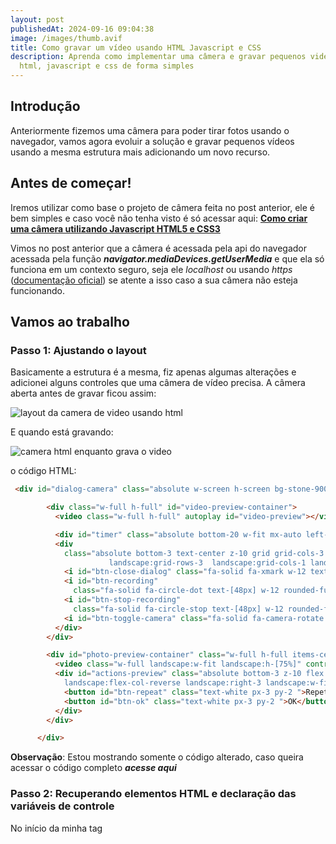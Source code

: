 ```yaml
---
layout: post
publishedAt: 2024-09-16 09:04:38
image: /images/thumb.avif
title: Como gravar um vídeo usando HTML Javascript e CSS
description: Aprenda como implementar uma câmera e gravar pequenos videos usando
  html, javascript e css de forma simples
---
```

## I﻿ntrodução

Anteriormente fizemos uma câmera para poder tirar fotos usando o navegador, vamos agora evoluir a solução e gravar pequenos vídeos usando a mesma estrutura mais adicionando um novo recurso.

## Antes de começar!

I﻿remos utilizar como base o projeto de câmera feita no post anterior, ele é bem simples e caso você não tenha visto é só acessar aqui: **[Como criar uma câmera utilizando Javascript HTML5 e CSS3](https://www.gustavooliveira.dev/articles/como-criar-uma-camera-utilizando-javascript-html5-e-css3)**

V﻿imos no post anterior que a câmera é acessada pela api do navegador acessada pela função ***navigator.mediaDevices.getUserMedia*** e que ela só funciona em um contexto seguro, seja ele *localhost* ou usando *https* ([documentação oficial](https://developer.mozilla.org/en-US/docs/Web/API/MediaDevices/getUserMedia#privacy_and_security)) se atente a isso caso a sua câmera não esteja funcionando.

## Vamos ao trabalho

### P﻿asso 1: Ajustando o layout

B﻿asicamente a estrutura é a mesma, fiz apenas algumas alterações e adicionei alguns controles que uma câmera de vídeo precisa. A câmera aberta antes de gravar ficou assim: ⁣

![layout da camera de video usando html](/images/passo-1-layout.png "layout da camera de video usando html")

E﻿ quando está gravando:

![camera html enquanto grava o video](/images/passo-1-layout-gravando.png "camera html enquanto grava o video")

o﻿ código HTML: 

```html
 <div id="dialog-camera" class="absolute w-screen h-screen bg-stone-900 z-10 hidden">

        <div class="w-full h-full" id="video-preview-container">
          <video class="w-full h-full" autoplay id="video-preview"></video>

          <div id="timer" class="absolute bottom-20 w-fit mx-auto left-0 right-0 text-white z-10 hidden">00:00</div>
          <div
            class="absolute bottom-3 text-center z-10 grid grid-cols-3 p-2 justify-center place-items-center items-center w-full 
                      landscape:grid-rows-3  landscape:grid-cols-1 landscape:right-3 landscape:w-fit landscape:top-0 landscape:bottom-0">
            <i id="btn-close-dialog" class="fa-solid fa-xmark w-12 text-white text-3xl"></i>
            <i id="btn-recording"
              class="fa-solid fa-circle-dot text-[48px] w-12 rounded-full text-white bg-red-500 text-4xl "></i>
            <i id="btn-stop-recording"
              class="fa-solid fa-circle-stop text-[48px] w-12 rounded-full text-white bg-red-500 text-4xl hidden"></i>
            <i id="btn-toggle-camera" class="fa-solid fa-camera-rotate w-12 text-white text-3xl"></i>
          </div>
        </div>

        <div id="photo-preview-container" class="w-full h-full items-center justify-center hidden">
          <video class="w-full landscape:w-fit landscape:h-[75%]" controls id="video-preview-recorded"></video>
          <div id="actions-preview" class="absolute bottom-3 z-10 flex p-2 justify-around items-center w-full 
            landscape:flex-col-reverse landscape:right-3 landscape:w-fit landscape:top-0 landscape:bottom-0">
            <button id="btn-repeat" class="text-white px-3 py-2 ">Repetir</button>
            <button id="btn-ok" class="text-white px-3 py-2 ">OK</button>
          </div>
        </div>

      </div>
```

**Observação**: Estou mostrando somente o código alterado, caso queira acessar o código completo ***acesse aqui***

### P﻿asso 2: Recuperando elementos HTML e declaração das variáveis de controle

No início da minha tag *<script>* declarei as variáveis que serão utilizadas para recuperar os elementos referentes a câmera, os controles mais genéricos como botões de abrir/fechar a câmera e logo depois as minhas variáveis de controle que me ajudarão a manter o estado da câmera.

```javascript
  // recuperando elementos da camera de video
  const videoPreview = document.querySelector('#video-preview');
  const btnCamera = document.querySelector('#btn-recording');
  const btnStopCamera = document.querySelector('#btn-stop-recording');
  const videoPreviewContainer = document.querySelector('#video-preview-container');
  const photoPreviewContainer = document.querySelector('#photo-preview-container');
  const previewRecorded = document.querySelector('#video-preview-recorded');
  const timer = document.querySelector('#timer');
  
  // recuperando elementos de controle genericos
  const dialogCamera = document.querySelector('#dialog-camera');
  const btnToggleCamera = document.querySelector('#btn-toggle-camera');
  const btnOpenCamera = document.querySelector('#btn-open-camera');
  const btnCloseDialog = document.querySelector('#btn-close-dialog');
  const btnRepeat = document.querySelector('#btn-repeat');
  const btnOk = document.querySelector('#btn-ok');
  
  // declarando variaveis de controle
  let currentFacingMode = 'environment';
  let mediaRecorder;
  let streamCamera;
  let secondsElapsed = 0;
  let intervalId;
```

### P﻿asso 3: Iniciar/Pausar a câmera

I﻿niciar a câmera é exatamente igual para quando vamos fazer uma câmera apenas para tirar uma foto. Primeiro declaramos uma função que será responsável por chamar a api *getUserMedia* do navegador que caso obtenha sucesso irá retornar um stream no qual vamos direcionar para um objeto de vídeo e também iremos salvar este stream nas nossas variáveis de controle, pois iremos usar tanto para a gravação quanto para parar a câmera quando não estivermos usando.

```javascript
  const startCamera = (facingMode = 'environment') => {
    stopCamera();
    navigator.mediaDevices.getUserMedia({
      video: {
        facingMode,
        width: {
          max: 1980,
          ideal: 1024
        },
        height: {
          max: 1080,
          ideal: 768
        }
      }
    }).then((stream) => {
      videoPreview.srcObject = stream;
      streamCamera = stream;
    })
  }
 
```

**L﻿inha 17:** Note que estamos usando a variável ***streamCamera*** anteriormente declarada para armazenar o stream.

P﻿ara parar a câmera usaremos o stream do vídeo e percorremos cada track chamando o método ***stop*** de cada uma.

```javascript
 const stopCamera = () => {
    if (videoPreview.srcObject) {
      const stream = videoPreview.srcObject;
      const tracks = stream.getTracks().forEach((track) => track.stop());
    }
  }
```

U﻿samos o método ***startCamera*** sempre que usuário abre a câmera pela primeira vez ou quando ele precisa trocar o modo câmera frontal ou traseira. Como mostra as funções a seguir:

```javascript
  btnOpenCamera.addEventListener('click', () => {
    dialogCamera.classList.toggle('hidden');
    photoPreviewContainer.classList.add('hidden');
    videoPreviewContainer.classList.remove('hidden');

    startCamera(currentFacingMode);
  });

  btnToggleCamera.addEventListener('click', () => {
    if (currentFacingMode == 'environment') {
      currentFacingMode = 'user';
    } else {
      currentFacingMode = 'environment'
    }

    startCamera(currentFacingMode);
  })
```

### P﻿asso 4: Gravar um vídeo

Para gravar um vídeo vamos precisar de um objeto chamado **MediaRecorder** ele será o responsável por obter através do stream gerado da câmera pequenos pedaços que chamamos de ***chunks*** que iremos armazenar na memória e quando a gravação terminar juntaremos os *chunks* em um arquivo único no formato *Blob.* 

Para isso acontecer de forma organizada vamos criar algumas funções para separar cada responsabilidade deste processo.

```javascript
const startRecording = () => {
    btnCamera.classList.toggle('hidden');
    btnStopCamera.classList.toggle('hidden');
    btnToggleCamera.classList.toggle('hidden');
    timer.classList.toggle('hidden');
    secondsElapsed = 0;

    mediaRecorder = new MediaRecorder(streamCamera, {
      mimeType: 'video/webm;codecs=vp8'
    });

    const chunks = [];
    mediaRecorder.ondataavailable = (event) => {      
      chunks.push(event.data);
    }

    mediaRecorder.onstop = () => {
      const blob = new Blob(chunks, { type: 'video/mp4' });
      const urlPreview = URL.createObjectURL(blob);
      previewRecorded.src = urlPreview;

      photoPreviewContainer.classList.replace('hidden', 'flex');
      videoPreviewContainer.classList.toggle('hidden');

      mediaRecorder = null;
      stopTimer();
    }

    const CHUNK_SIZE = 1000; // 1 seg
    mediaRecorder.start(CHUNK_SIZE);
    startTimer();
  }
```

A﻿ função principal é a **startRecording** vamos observar cada parte para entender o que está acontecendo.

**L﻿inhas 2-5**: Estamos removendo da tela o botão de gravação e de troca de câmera (já que durante a gravação não é permitido trocar entre as câmeras)

**L﻿inha 6**: Estamos zerando o contador do vídeo.

**L﻿inhas 8-10**: Instanciamos um novo objeto **MediaRecorder** passando o **streamCamera** (nosso stream que está inicializado) e o parâmetro de gravação ***mimeType*** para que ele saiba que é um vídeo e qual codec de gravação. 

**L﻿inhas 12-15**: Declaramos um array para armazenar os pedaços do video (*chunks*) e na função logo após estamos adicionando ao array conforme recebemos os pedaços pelo callback ***ondataavailable*** do objeto **mediaRecorder**.

**L﻿inhas 17-27**: Aqui estamos tratando quando a gravação for parada pelo usuário que é escutada a partir do callback **onstop**. 

Na ***linha 18*** pegamos os chunks e passamos para uma nova instância do objeto Blob com o parâmetro de *video/mp4* que será o formato de saída do vídeo, já na **linha 19** geramos uma URL local para podermos mostrar na pré-visualização do vídeo setado na **linha 20**.

Em sequência estamos:

\- Habilitando o preview do vídeo gravado (linha 22);

\- Escondendo a câmera (linha 23);

\- Zerando o objeto mediaRecorder (linha 25);

\- Parando o timer (linha 26).

**L﻿inhas 29-31:** Definimos o tamanho do *chunk* em 1 segundo, iniciamos a gravação juntamente com o timer.

A﻿ função que chama o ***startRecording*** é essa:

```javascript
 btnCamera.addEventListener('click', () => {
    startRecording();
  });
```

P﻿ara parar de gravar o vídeo iremos usar a função: 

```javascript
const stopRecording = () => {
    streamCamera.getTracks().forEach((track) => track.stop());
    mediaRecorder.stop();
  }
```

E iremos chamar a função no clique do botão de stop:

```javascript
  btnStopCamera.addEventListener('click', () => {
    stopRecording();
  })
```

#### Funções que manipulam o timer (iniciar, formatar e parar)

**Observação:** Estas são apenas funções genéricas geradas pelo chatGPT para formatar os segundos passados no formato 00:00 e atualizar o texto da div do timer.

```javascript
  const formatTime = (seconds) => {
    const minutes = Math.floor((seconds % 3600) / 60).toString().padStart(2, '0');
    const secs = (seconds % 60).toString().padStart(2, '0');
    return `${minutes}:${secs}`;
  }

  const startTimer = () => {
    intervalId = setInterval(() => {
      secondsElapsed++;
      timer.textContent = formatTime(secondsElapsed);
    }, 1000);
  }

  const stopTimer = () => {
    timer.textContent = '00:00';
    clearInterval(intervalId);
  }
```

A﻿pós gravar se deu tudo certo, a tela ficará assim:

![Pré-visualização do video gravado](/images/apos-gravacao.png "Pré-visualização do video gravado")

#### F﻿unções utilizadas para manipular a tela e resetar os controles

```javascript
 resetControls = () => {
    btnCamera.classList.remove('hidden');
    btnStopCamera.classList.add('hidden');
    btnToggleCamera.classList.remove('hidden');

    timer.classList.add('hidden');
    secondsElapsed = 0;
    stopTimer();
  }
 
 btnCloseDialog.addEventListener('click', () => {
    dialogCamera.classList.toggle('hidden');

    resetControls();
    stopCamera();
  });

  btnRepeat.addEventListener('click', () => {
    previewRecorded.src = '';

    photoPreviewContainer.classList.replace('flex', 'hidden');
    videoPreviewContainer.classList.toggle('hidden');

    resetControls();
    startCamera();
  });

  btnOk.addEventListener('click', () => {
    dialogCamera.classList.toggle('hidden');
    photoPreviewContainer.classList.replace('flex', 'hidden');
    videoPreviewContainer.classList.toggle('hidden');

    resetControls();
    stopCamera();
  });
```

**D﻿ICA:** É﻿ muito importante que você pare a utilização da câmera quando não estiver utilizando para evitar que sua aplicação use muita memória ou tenha problemas futuros ao tentar abrir uma câmera que ficou aberta por engano. Por isso chamamos o **stopCamera** nas **linhas 34 e 15** 

### Código-fonte

T﻿odo código-fonte tanto deste exemplo quanto do tutorial anterior se encontra neste repositório [github](https://github.com/GustavoGcdo/camera-with-js)



### Conclusão

Antes de finalizar gostaria de agradecer o contato da Michelle Corrêa que sua dúvida resultou na criação deste post. E﻿spero ter ajudado a construir esta solução e aprendido um pouco sobre como funciona a gravação de vídeos usando recursos do navegador. 

Caso tenham dúvidas podem deixar nos comentários aqui em baixo ou me mandar em um dos meus contatos deixados na página [sobre mim](https://www.gustavooliveira.dev/about).